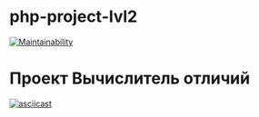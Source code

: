 # php-project-lvl2
[![Maintainability](https://api.codeclimate.com/v1/badges/3d296eebd780c30425a8/maintainability)](https://codeclimate.com/github/Drumsid/learn-php-part-2/maintainability)

# Проект Вычислитель отличий

[![asciicast](https://asciinema.org/a/eoqqpcfWpSkoG7CqDMiz2H5pI.svg)](https://asciinema.org/a/eoqqpcfWpSkoG7CqDMiz2H5pI)

